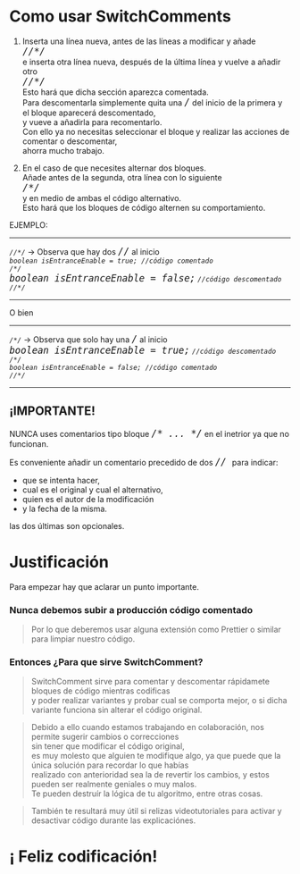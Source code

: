 # Como usar SwitchComments

1. Inserta una línea nueva, antes de las líneas a modificar y añade  
_*<kbd style=font-size:1.05rem>//\*/</kbd>*_  
e inserta otra línea nueva, después de la última línea y vuelve a añadir otro  
_*<kbd style=font-size:1.05rem>//\*/</kbd>*_  
Esto hará que dicha sección aparezca comentada.  
Para descomentarla simplemente quita una _*<kbd style=font-size:1.05rem>/</kbd>*_ del  inicio de la primera y el bloque aparecerá descomentado,  
y vueve a añadirla para recomentarlo.  
Con ello ya no necesitas seleccionar el bloque y realizar las acciones de comentar o descomentar,  
ahorra mucho trabajo.

2. En el caso de que necesites alternar dos bloques.  
Añade antes de la segunda, otra línea con lo siguiente  
_*<kbd style=font-size:1.05rem>/\*/</kbd>*_  
y en medio de ambas el código alternativo.  
Esto hará que los bloques de código alternen su comportamiento.

EJEMPLO:

---
_`//*/`_ -> Observa que hay dos _*<kbd style=font-size:1.05rem>//</kbd>*_ al inicio  
_`boolean isEntranceEnable = true; //código comentado`_  
_`/*/`_  
_*<kbd style=font-size:1.05rem>boolean isEntranceEnable = false;</kbd>*_ _`//código descomentado`_  
_`//*/`_  

---
O bien

---
_`/*/`_ -> Observa que solo hay una _*<kbd style=font-size:1.05rem>/</kbd>*_ al inicio  
_*<kbd style=font-size:1.05rem>boolean isEntranceEnable = true;</kbd>*_ _`//código descomentado`_  
_`/*/`_  
_`boolean isEntranceEnable = false; //código comentado`_  
_`//*/`_  

---

## ¡IMPORTANTE!

NUNCA uses comentarios tipo bloque _*<kbd style=font-size:1.05rem>/\* ... \*/</kbd>*_ en el inetrior ya que no funcionan.

Es conveniente añadir un comentario precedido de dos _*<kbd style=font-size:1.05rem> // </kbd>*_ para indicar:
-  que se intenta hacer,  
- cual es el original y cual el alternativo, 
- quien es el autor de la modificación 
- y la fecha de la misma. 

las dos últimas son opcionales.

# Justificación

Para empezar hay que aclarar un punto importante.

### Nunca debemos subir a producción código comentado 
> Por lo que deberemos usar alguna extensión como Prettier o similar para limpiar nuestro código.

### Entonces ¿Para que sirve SwitchComment?
> SwitchComment sirve para comentar y descomentar rápidamete bloques de código mientras codificas  
y poder realizar variantes y probar cual se comporta mejor, o si dicha variante funciona sin alterar el código original.

> Debido a ello cuando estamos trabajando en colaboración, nos permite sugerir cambios o correcciones  
sin tener que modificar el código original,  
es muy molesto que alguien te modifique algo, ya que puede que la única solución para recordar lo que habías  
realizado con anterioridad sea la de revertir los cambios, y estos pueden ser realmente geniales o muy malos.  
Te pueden destruír la lógica de tu algoritmo, entre otras cosas.

> También te resultará muy útil si relizas videotutoriales para activar y desactivar código durante las explicaciónes.

# ¡ Feliz codificación!

